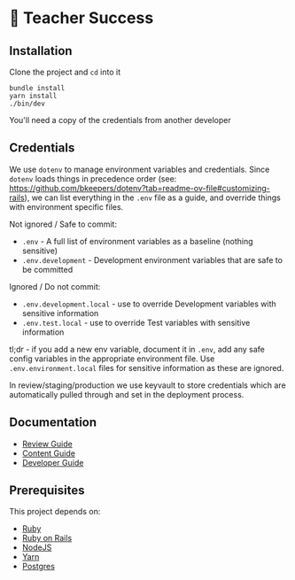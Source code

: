 # 💪 Teacher Success

## Installation

Clone the project and `cd` into it

```
bundle install
yarn install
./bin/dev
```

You'll need a copy of the credentials from another developer

## Credentials

We use `dotenv` to manage environment variables and credentials. Since `dotenv` loads things in precedence order (see:  https://github.com/bkeepers/dotenv?tab=readme-ov-file#customizing-rails), we can list everything in the `.env` file as a guide, and override things with environment specific files.

Not ignored / Safe to commit:

- `.env` - A full list of environment variables as a baseline (nothing sensitive)
- `.env.development` - Development environment variables that are safe to be committed

Ignored / Do not commit:

- `.env.development.local` - use to override Development variables with sensitive information
- `.env.test.local` - use to override Test variables with sensitive information

tl;dr - if you add a new env variable, document it in `.env`, add any safe config variables in the appropriate environment file. Use `.env.environment.local` files for sensitive information as these are ignored.

In review/staging/production we use keyvault to store credentials which are automatically pulled through and set in the deployment process.

## Documentation

- [Review Guide](docs/review.md)
- [Content Guide](docs/content.md)
- [Developer Guide](docs/development.md)

## Prerequisites

This project depends on:

  - [Ruby](https://www.ruby-lang.org/)
  - [Ruby on Rails](https://rubyonrails.org/)
  - [NodeJS](https://nodejs.org/)
  - [Yarn](https://yarnpkg.com/)
  - [Postgres](https://www.postgresql.org/)

